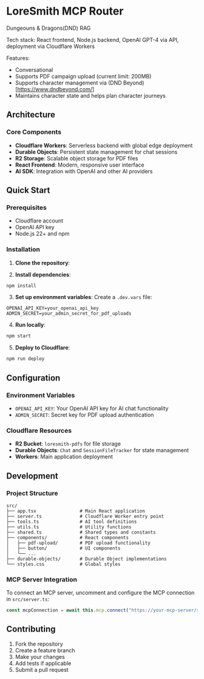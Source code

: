 # LoreSmith MCP Router

Dungeouns & Dragons(DND) RAG

Tech stack: React frontend, Node.js backend, OpenAI GPT-4 via API, deployment via Cloudflare Workers

Features:

- Conversational
- Supports PDF campaign upload (current limit: 200MB)
- Supports character management via (DND Beyond)[https://www.dndbeyond.com/]
- Maintains character state and helps plan character journeys

## Architecture

### Core Components

- **Cloudflare Workers**: Serverless backend with global edge deployment
- **Durable Objects**: Persistent state management for chat sessions
- **R2 Storage**: Scalable object storage for PDF files
- **React Frontend**: Modern, responsive user interface
- **AI SDK**: Integration with OpenAI and other AI providers

## Quick Start

### Prerequisites

- Cloudflare account
- OpenAI API key
- Node.js 22+ and npm

### Installation

1. **Clone the repository**:

2. **Install dependencies**:

```bash
npm install
```

3. **Set up environment variables**:
   Create a `.dev.vars` file:

```env
OPENAI_API_KEY=your_openai_api_key
ADMIN_SECRET=your_admin_secret_for_pdf_uploads
```

4. **Run locally**:

```bash
npm start
```

5. **Deploy to Cloudflare**:

```bash
npm run deploy
```

## Configuration

### Environment Variables

- `OPENAI_API_KEY`: Your OpenAI API key for AI chat functionality
- `ADMIN_SECRET`: Secret key for PDF upload authentication

### Cloudflare Resources

- **R2 Bucket**: `loresmith-pdfs` for file storage
- **Durable Objects**: `Chat` and `SessionFileTracker` for state management
- **Workers**: Main application deployment

## Development

### Project Structure

```
src/
├── app.tsx                # Main React application
├── server.ts              # Cloudflare Worker entry point
├── tools.ts               # AI tool definitions
├── utils.ts               # Utility functions
├── shared.ts              # Shared types and constants
├── components/            # React components
│   ├── pdf-upload/        # PDF upload functionality
│   ├── button/            # UI components
│   └── ...
├── durable-objects/       # Durable Object implementations
└── styles.css             # Global styles
```

### MCP Server Integration

To connect an MCP server, uncomment and configure the MCP connection in `src/server.ts`:

```typescript
const mcpConnection = await this.mcp.connect("https://your-mcp-server/sse");
```

## Contributing

1. Fork the repository
2. Create a feature branch
3. Make your changes
4. Add tests if applicable
5. Submit a pull request

